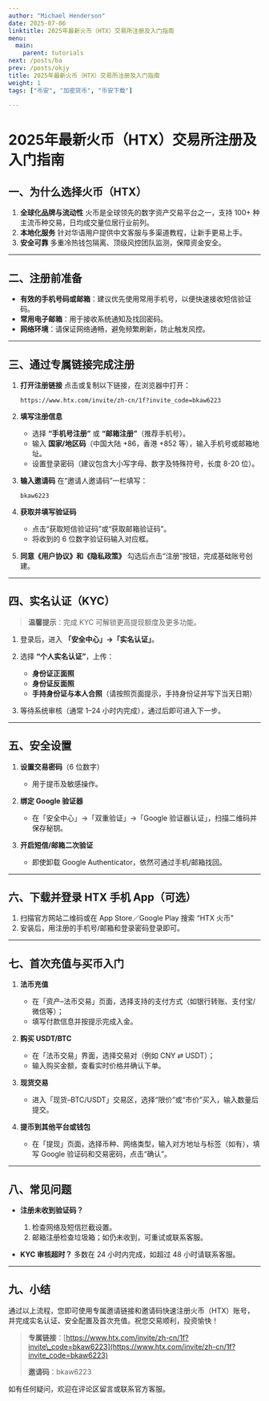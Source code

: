 ```yaml
---
author: "Michael Henderson"
date: 2025-07-06
linktitle: 2025年最新火币（HTX）交易所注册及入门指南
menu:
  main:
    parent: tutorials
next: /posts/ba
prev: /posts/okjy
title: 2025年最新火币（HTX）交易所注册及入门指南
weight: 1
tags: ["币安", "加密货币", "币安下载"]

---
```

# 2025年最新火币（HTX）交易所注册及入门指南

## 一、为什么选择火币（HTX）

1. **全球化品牌与流动性**
   火币是全球领先的数字资产交易平台之一，支持 100+ 种主流币种交易，日均成交量位居行业前列。
2. **本地化服务**
   针对华语用户提供中文客服与多渠道教程，让新手更易上手。
3. **安全可靠**
   多重冷热钱包隔离、顶级风控团队监测，保障资金安全。

---

## 二、注册前准备

* **有效的手机号码或邮箱**：建议优先使用常用手机号，以便快速接收短信验证码。
* **常用电子邮箱**：用于接收系统通知及找回密码。
* **网络环境**：请保证网络通畅，避免频繁刷新，防止触发风控。

---

## 三、通过专属链接完成注册

1. **打开注册链接**
   点击或复制以下链接，在浏览器中打开：

   ```
   https://www.htx.com/invite/zh-cn/1f?invite_code=bkaw6223
   ```
2. **填写注册信息**

   * 选择 **“手机号注册”** 或 **“邮箱注册”**（推荐手机号）。
   * 输入 **国家/地区码**（中国大陆 +86，香港 +852 等），输入手机号或邮箱地址。
   * 设置登录密码（建议包含大小写字母、数字及特殊符号，长度 8-20 位）。
3. **输入邀请码**
   在“邀请人邀请码”一栏填写：

   ```
   bkaw6223
   ```
4. **获取并填写验证码**

   * 点击“获取短信验证码”或“获取邮箱验证码”。
   * 将收到的 6 位数字验证码输入对应框。
5. **同意《用户协议》和《隐私政策》**
   勾选后点击“注册”按钮，完成基础账号创建。

---

## 四、实名认证（KYC）

> **温馨提示**：完成 KYC 可解锁更高提现额度及更多功能。

1. 登录后，进入 **「安全中心」→「实名认证」**。
2. 选择 **“个人实名认证”**，上传：

   * **身份证正面照**
   * **身份证反面照**
   * **手持身份证与本人合照**（请按照页面提示，手持身份证并写下当天日期）
3. 等待系统审核（通常 1–24 小时内完成），通过后即可进入下一步。

---

## 五、安全设置

1. **设置交易密码**（6 位数字）

   * 用于提币及敏感操作。
2. **绑定 Google 验证器**

   * 在「安全中心」→「双重验证」→「Google 验证器认证」，扫描二维码并保存秘钥。
3. **开启短信/邮箱二次验证**

   * 即使卸载 Google Authenticator，依然可通过手机/邮箱找回。

---

## 六、下载并登录 HTX 手机 App（可选）

1. 扫描官方网站二维码或在 App Store／Google Play 搜索 “HTX 火币”
2. 安装后，用注册的手机号/邮箱和登录密码登录即可。

---

## 七、首次充值与买币入门

1. **法币充值**

   * 在「资产–法币交易」页面，选择支持的支付方式（如银行转账、支付宝/微信等）；
   * 填写付款信息并按提示完成入金。
2. **购买 USDT/BTC**

   * 在「法币交易」界面，选择交易对（例如 CNY ⇄ USDT）；
   * 输入购买金额，查看实时价格并确认下单。
3. **现货交易**

   * 进入「现货–BTC/USDT」交易区，选择“限价”或“市价”买入，输入数量后提交。
4. **提币到其他平台或钱包**

   * 在「提现」页面，选择币种、网络类型，输入对方地址与标签（如有），填写 Google 验证码和交易密码，点击“确认”。

---

## 八、常见问题

* **注册未收到验证码？**

  1. 检查网络及短信拦截设置。
  2. 邮箱注册检查垃圾箱；如仍未收到，可重试或联系客服。
* **KYC 审核超时？**
  多数在 24 小时内完成，如超过 48 小时请联系客服。

---

## 九、小结

通过以上流程，您即可使用专属邀请链接和邀请码快速注册火币（HTX）账号，并完成实名认证、安全配置及首次充值。祝您交易顺利，投资愉快！

> **专属链接**：[https://www.htx.com/invite/zh-cn/1f?invite\_code=bkaw6223](https://www.htx.com/invite/zh-cn/1f?invite_code=bkaw6223)
>
> **邀请码**：bkaw6223

如有任何疑问，欢迎在评论区留言或联系官方客服。
